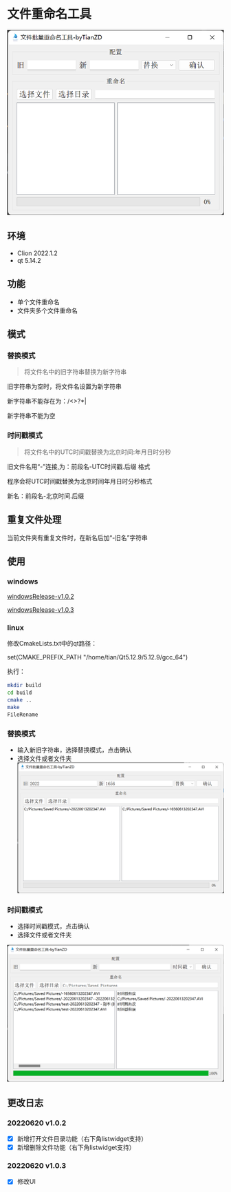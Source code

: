 # 文件重命名工具
![](screenshoot/img_3.png)
## 环境
- Clion 2022.1.2
- qt 5.14.2

## 功能
- 单个文件重命名
- 文件夹多个文件重命名

## 模式
### 替换模式
> 将文件名中的旧字符串替换为新字符串

旧字符串为空时，将文件名设置为新字符串

新字符串不能存在为：/\<>?*|

新字符串不能为空

### 时间戳模式

> 将文件名中的UTC时间戳替换为北京时间:年月日时分秒

旧文件名用“-”连接,为：前段名-UTC时间戳.后缀 格式

程序会将UTC时间戳替换为北京时间年月日时分秒格式

新名：前段名-北京时间.后缀

## 重复文件处理
当前文件夹有重复文件时，在新名后加“-旧名”字符串

## 使用
### windows

[windowsRelease-v1.0.2](https://github.com/tianzhendong/FileRename/releases/download/v1.0.2/FileRename.zip
)

[windowsRelease-v1.0.3](https://github.com/tianzhendong/FileRename/releases/download/v1.0.3/windowsRelease-v1.0.3.zip
)

### linux

修改CmakeLists.txt中的qt路径：

set(CMAKE_PREFIX_PATH "/home/tian/Qt5.12.9/5.12.9/gcc_64")

执行：

```bash
mkdir build
cd build
cmake ..
make
FileRename
```


### 替换模式
- 输入新旧字符串，选择替换模式，点击确认
- 选择文件或者文件夹
![](screenshoot/img_4.png)

### 时间戳模式
- 选择时间戳模式，点击确认
- 选择文件或者文件夹

![](screenshoot/img_5.png)

## 更改日志
### 20220620 v1.0.2
- [x] 新增打开文件目录功能（右下角listwidget支持）
- [x] 新增删除文件功能（右下角listwidget支持）

### 20220620 v1.0.3
- [x] 修改UI


